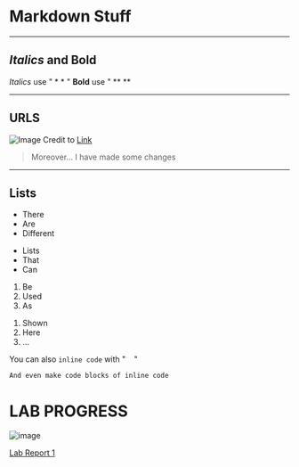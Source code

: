 # Markdown Stuff
---
## *Italics* and **Bold**

*Italics* use " * * "
**Bold** use " ** **

---
## URLS

![Image](https://hakaimagazine.com/wp-content/uploads/header-proboscis-monkeys.jpg)
Credit to [Link](https://www.google.com/url?sa=i&url=https%3A%2F%2Fhakaimagazine.com%2Ffeatures%2Fthe-wonderful-transcendent-life-of-an-odd-nosed-monkey%2F&psig=AOvVaw2XuX2wt9GaJzJXQVu2IYOT&ust=1642116825060000&source=images&cd=vfe&ved=0CAsQjRxqFwoTCPjou4uwrfUCFQAAAAAdAAAAABAD)
> Moreover...
> I have made some changes
---

## Lists

* There
* Are
* Different
- Lists
- That
- Can
1. Be
2. Used
3. As
1) Shown
2) Here
3) ...

You can also `inline code` with " ` ` "
```
And even make code blocks of inline code
```

# LAB PROGRESS
![image](https://user-images.githubusercontent.com/88344031/149242930-aa2af50a-fa6a-4f55-a909-d0fef27da567.png)

[Lab Report 1](https://breponte.github.io/cse15l-lab-reports/lab-report-1-week-2.html)

